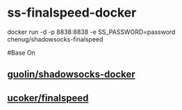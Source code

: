 # ss-finalspeed-docker
docker run -d -p 8838:8838 -e SS_PASSWORD=password chenug/shadowsocks-finalspeed

#Base On

## [guolin/shadowsocks-docker](https://github.com/guolin/shadowsocks-docker)

## [ucoker/finalspeed](https://github.com/ucoker/finalspeed)
